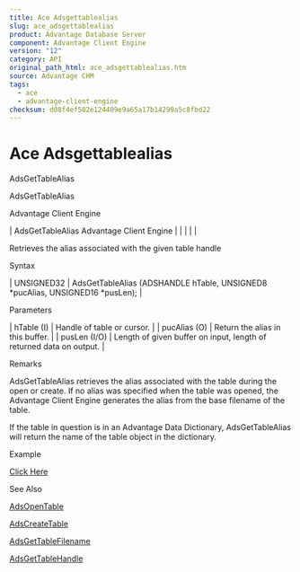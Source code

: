 ```yaml
---
title: Ace Adsgettablealias
slug: ace_adsgettablealias
product: Advantage Database Server
component: Advantage Client Engine
version: "12"
category: API
original_path_html: ace_adsgettablealias.htm
source: Advantage CHM
tags:
  - ace
  - advantage-client-engine
checksum: d08f4ef502e124409e9a65a17b14299a5c8fbd22
---
```


# Ace Adsgettablealias

AdsGetTableAlias

AdsGetTableAlias

Advantage Client Engine

| AdsGetTableAlias  Advantage Client Engine |  |  |  |  |

Retrieves the alias associated with the given table handle

Syntax

| UNSIGNED32 | AdsGetTableAlias (ADSHANDLE hTable,  UNSIGNED8 \*pucAlias,  UNSIGNED16 \*pusLen); |

Parameters

| hTable (I) | Handle of table or cursor. |
| pucAlias (O) | Return the alias in this buffer. |
| pusLen (I/O) | Length of given buffer on input, length of returned data on output. |

Remarks

AdsGetTableAlias retrieves the alias associated with the table during the open or create. If no alias was specified when the table was opened, the Advantage Client Engine generates the alias from the base filename of the table.

If the table in question is in an Advantage Data Dictionary, AdsGetTableAlias will return the name of the table object in the dictionary.

Example

[Click Here](ace_examples.md#adsgettablealiasexample)

See Also

[AdsOpenTable](ace_adsopentable.md)

[AdsCreateTable](ace_adscreatetable.md)

[AdsGetTableFilename](ace_adsgettablefilename.md)

[AdsGetTableHandle](ace_adsgettablehandle.md)
